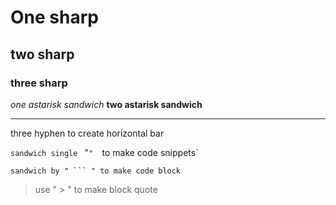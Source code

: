 # One sharp
## two sharp
### three sharp

*one astarisk sandwich*
**two astarisk sandwich**

---
three hyphen to create horizontal bar

`sandwich single ` "`"  `to make code snippets`

```
sandwich by " ``` " to make code block
```

> use " > " to make block quote
